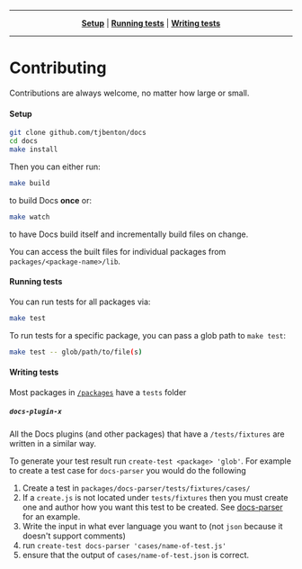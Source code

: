 <!-- # NOTE: DO NOT OPEN ISSUES FOR QUESTIONS AND SUPPORT. SEE THE README FOR MORE INFO. -->

----

<p align="center">
   <strong><a href="#setup">Setup</a></strong>
   |
   <strong><a href="#running-tests">Running tests</a></strong>
   |
   <strong><a href="#writing-tests">Writing tests</a></strong>
</p>

----

# Contributing

Contributions are always welcome, no matter how large or small.


#### Setup

```bash
git clone github.com/tjbenton/docs
cd docs
make install
```

Then you can either run:

```bash
make build
```

to build Docs **once** or:

```bash
make watch
```

to have Docs build itself and incrementally build files on change.

You can access the built files for individual packages from `packages/<package-name>/lib`.

#### Running tests

You can run tests for all packages via:

```bash
make test
```

To run tests for a specific package, you can pass a glob path to `make test`:

```bash
make test -- glob/path/to/file(s)
```


#### Writing tests

Most packages in [`/packages`](/packages) have a `tests` folder

##### `docs-plugin-x`

All the Docs plugins (and other packages) that have a `/tests/fixtures` are written in a similar way.

To generate your test result run `create-test <package> 'glob'`. For example to create a test case for `docs-parser` you would do the following

  1. Create a test in `packages/docs-parser/tests/fixtures/cases/`
  2. If a `create.js` is not located under `tests/fixtures` then you must create one and author how you want this test to be created. See [docs-parser](/packages/docs-parser/tests/fixtures/create.js) for an example.
  3. Write the input in what ever language you want to (not `json` because it doesn't support comments)
  4. run `create-test docs-parser 'cases/name-of-test.js'`
  5. ensure that the output of `cases/name-of-test.json` is correct.
